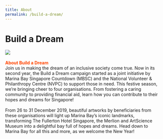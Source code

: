 ```yaml
---
title: About
permalink: /build-a-dream/
---
```


# Build a Dream
<a href="https://www.giving.sg/mbsc-build-a-dream"> <img src="/images/build-a-dream.jpg" /></a>
      <br>
      <br>
      <font color="orangered"><b>About Build a Dream</b></font>
      <br> Join us in making the dream of an inclusive society come true. Now in its second year, the Build a Dream campaign started as a joint initiative by Marina Bay Singapore Countdown (MBSC) and the National Volunteer & Philanthropy Centre (NVPC) to support those in need. This festive season, we’re bringing cheer to four organisations. From fostering a caring community to providing financial aid, learn how you can contribute to their hopes and dreams for Singapore!
      <br>
      <br>From 26 to 31 December 2019, beautiful artworks by beneficiaries from these organisations will light up Marina Bay’s iconic landmarks, transforming The Fullerton Hotel Singapore, the Merlion and ArtScience Museum into a delightful bay full of hopes and dreams.
Head down to Marina Bay for all this and more, as we welcome the New Year!
      <br>

